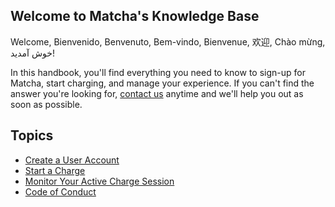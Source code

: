 ## Welcome to Matcha's Knowledge Base

Welcome, Bienvenido, Benvenuto, Bem-vindo, Bienvenue, 欢迎, Chào mừng, خوش آمدید!

In this handbook, you'll find everything you need to know to sign-up for Matcha, start charging, and manage your experience. If you can't find the answer you're looking for, [contact us](https://www.matchaelectric.com/contact) anytime and we'll help you out as soon as possible.

## Topics

* [Create a User Account](https://github.com/Matcha-Electric/manual/blob/main/create-a-user-account.md)
* [Start a Charge](https://github.com/Matcha-Electric/manual/blob/main/start-a-charge.md)
* [Monitor Your Active Charge Session](https://github.com/Matcha-Electric/manual/blob/main/monitor-your-charge-session.md)
* [Code of Conduct](https://github.com/Matcha-Electric/manual/blob/main/code-of-conduct.md)

  
